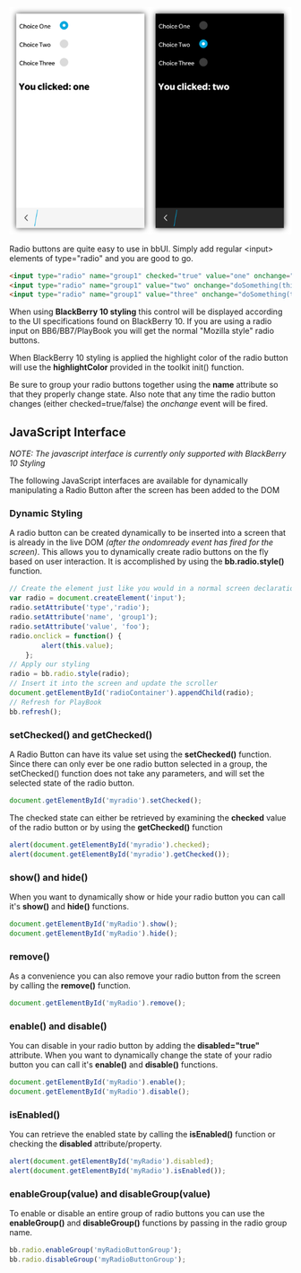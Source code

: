 ![Radio Buttons](images/screenshots/radioButtons.png)

Radio buttons are quite easy to use in bbUI. Simply add regular &lt;input&gt; elements of type="radio" and you are good to go.
```html
<input type="radio" name="group1" checked="true" value="one" onchange="doSomething(this)" />
<input type="radio" name="group1" value="two" onchange="doSomething(this)" />
<input type="radio" name="group1" value="three" onchange="doSomething(this)" />
```
When using **BlackBerry 10 styling** this control will be displayed according to the UI specifications found on BlackBerry 10.  If you are using a radio input on BB6/BB7/PlayBook you will get the normal "Mozilla style" radio buttons.

When BlackBerry 10 styling is applied the highlight color of the radio button will use the **highlightColor** provided in the toolkit init() function.

Be sure to group your radio buttons together using the **name** attribute so that they properly change state.  Also note that any time the radio button changes (either checked=true/false) the _onchange_ event will be fired.

## JavaScript Interface

_NOTE: The javascript interface is currently only supported with BlackBerry 10 Styling_

The following JavaScript interfaces are available for dynamically manipulating a Radio Button after the screen has been added to the DOM

### Dynamic Styling

A radio button can be created dynamically to be inserted into a screen that is already in the live DOM _(after the ondomready event has fired for the screen)_.  This allows you to dynamically create radio buttons on the fly based on user interaction.  It is accomplished by using the **bb.radio.style()** function.

```javascript
// Create the element just like you would in a normal screen declaration
var radio = document.createElement('input');
radio.setAttribute('type','radio');
radio.setAttribute('name', 'group1');
radio.setAttribute('value', 'foo');
radio.onclick = function() {
		alert(this.value);
	};
// Apply our styling
radio = bb.radio.style(radio);
// Insert it into the screen and update the scroller
document.getElementById('radioContainer').appendChild(radio);
// Refresh for PlayBook
bb.refresh();
```

### setChecked() and getChecked()

A Radio Button can have its value set using the **setChecked()** function. Since there can only ever be one radio button selected in a group, the setChecked() function does not take any parameters, and will set the selected state of the radio button.

```javascript
document.getElementById('myradio').setChecked();
```

The checked state can either be retrieved by examining the **checked** value of the radio button or by using the **getChecked()** function

```javascript
alert(document.getElementById('myradio').checked);
alert(document.getElementById('myradio').getChecked());
```

### show() and hide()

When you want to dynamically show or hide your radio button you can call it&apos;s **show()** and **hide()** functions.

```javascript
document.getElementById('myRadio').show();
document.getElementById('myRadio').hide();
```

### remove()

As a convenience you can also remove your radio button from the screen by calling the **remove()** function.

```javascript
document.getElementById('myRadio').remove();
```

### enable() and disable()

You can disable in your radio button by adding the **disabled="true"** attribute.  When you want to dynamically change the state of your radio button you can call it&apos;s **enable()** and **disable()** functions.

```javascript
document.getElementById('myRadio').enable();
document.getElementById('myRadio').disable();
```

### isEnabled()

You can retrieve the enabled state by calling the **isEnabled()** function or checking the **disabled** attribute/property.

```javascript
alert(document.getElementById('myRadio').disabled);
alert(document.getElementById('myRadio').isEnabled());
```

### enableGroup(value) and disableGroup(value)

To enable or disable an entire group of radio buttons you can use the **enableGroup()** and **disableGroup()** functions by passing in the radio group name.

```javascript
bb.radio.enableGroup('myRadioButtonGroup');
bb.radio.disableGroup('myRadioButtonGroup');
```